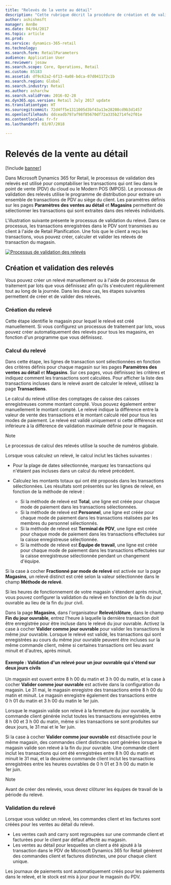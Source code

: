 ```yaml
---
title: "Relevés de la vente au détail"
description: "Cette rubrique décrit la procédure de création et de validation des relevés."
author: ashishmsft
manager: AnnBe
ms.date: 04/04/2017
ms.topic: article
ms.prod: 
ms.service: dynamics-365-retail
ms.technology: 
ms.search.form: RetailParameters
audience: Application User
ms.reviewer: josaw
ms.search.scope: Core, Operations, Retail
ms.custom: 85183
ms.assetid: df9c62a2-6f13-4a08-bdca-07d041172c1b
ms.search.region: Global
ms.search.industry: Retail
ms.author: asharchw
ms.search.validFrom: 2016-02-28
ms.dyn365.ops.version: Retail July 2017 update
ms.translationtype: HT
ms.sourcegitcommit: 72d4ff5e1311005d3bf43a13e28208cd9b3d1457
ms.openlocfilehash: ddceadb797af98f85670df72a335b2714fe2f01e
ms.contentlocale: fr-fr
ms.lasthandoff: 03/07/2018

---
```


# <a name="retail-statements"></a>Relevés de la vente au détail

[!include [banner](includes/banner.md)]

Dans Microsoft Dynamics 365 for Retail, le processus de validation des relevés est utilisé pour comptabiliser les transactions qui ont lieu dans le point de vente (PDV) du cloud ou le Modern POS (MPOS). Le processus de validation des relevés utilise le programme de distribution pour extraire un ensemble de transactions de PDV au siège du client. Les paramètres définis sur les pages **Paramètres des ventes au détail** et **Magasins** permettent de sélectionner les transactions qui sont extraites dans des relevés individuels.  

L'illustration suivante présente le processus de validation du relevé. Dans ce processus, les transactions enregistrées dans le PDV sont transmises au client à l'aide de Retail Planification. Une fois que le client a reçu les transactions, vous pouvez créer, calculer et valider les relevés de transaction du magasin. 

[![Processus de validation des relevés](./media/retail-statements.png)](./media/retail-statements.png)

## <a name="creating-and-posting-statements"></a>Création et validation des relevés
Vous pouvez créer un relevé manuellement ou à l'aide de processus de traitement par lots que vous définissez afin qu'ils s'exécutent régulièrement tout au long de la journée. Dans les deux cas, les étapes suivantes permettent de créer et de valider des relevés.

###  <a name="create-the-statement"></a>Création du relevé
Cette étape identifie le magasin pour lequel le relevé est créé manuellement. Si vous configurez un processus de traitement par lots, vous pouvez créer automatiquement des relevés pour tous les magasins, en fonction d'un programme que vous définissez. 

### <a name="calculate-the-statement"></a>Calcul du relevé
Dans cette étape, les lignes de transaction sont sélectionnées en fonction des critères définis pour chaque magasin sur les pages **Paramètres des ventes au détail** et **Magasins**. Sur ces pages, vous définissez les critères et indiquez comment les transactions sont calculées. Pour afficher la liste des transactions incluses dans le relevé avant de calculer le relevé, utilisez la page **Transactions**. 

Le calcul du relevé utilise des comptages de caisse des caisses enregistreuses comme montant compté. Vous pouvez également entrer manuellement le montant compté. Le relevé indique la différence entre la valeur de vente des transactions et le montant calculé réel pour tous les modes de paiement. Le relevé est validé uniquement si cette différence est inférieure à la différence de validation maximale définie pour le magasin. 

> [!NOTE]
> Le processus de calcul des relevés utilise la souche de numéros globale.

Lorsque vous calculez un relevé, le calcul inclut les tâches suivantes :

- Pour la plage de dates sélectionnée, marquez les transactions qui n'étaient pas incluses dans un calcul du relevé précédent. 
- Calculez les montants totaux qui ont été proposés dans les transactions sélectionnées. Les résultats sont présentés sur les lignes de relevé, en fonction de la méthode de relevé :

  - Si la méthode de relevé est **Total**, une ligne est créée pour chaque mode de paiement dans les transactions sélectionnées. 
  - Si la méthode de relevé est **Personnel**, une ligne est créée pour chaque mode de paiement dans les transactions réalisées par les membres du personnel sélectionnés. 
  - Si la méthode de relevé est **Terminal de PDV**, une ligne est créée pour chaque mode de paiement dans les transactions effectuées sur la caisse enregistreuse sélectionnée. 
  - Si la méthode de relevé est **Équipe de travail**, une ligne est créée pour chaque mode de paiement dans les transactions effectuées sur la caisse enregistreuse sélectionnée pendant un changement d'équipe.

Si la case à cocher **Fractionné par mode de relevé** est activée sur la page **Magasins**, un relevé distinct est créé selon la valeur sélectionnée dans le champ **Méthode de relevé**.

Si les heures de fonctionnement de votre magasin s'étendent après minuit, vous pouvez configurer la validation du relevé en fonction de la fin du jour ouvrable au lieu de la fin du jour civil. 

Dans la page **Magasins**, dans l'organisateur **Relevé/clôture**, dans le champ **Fin du jour ouvrable**, entrez l'heure à laquelle la dernière transaction doit être enregistrée pour être incluse dans le relevé du jour ouvrable. Activez la case à cocher **Valider comme jour ouvrable** pour valider les transactions le même jour ouvrable. Lorsque le relevé est validé, les transactions qui sont enregistrées au cours du même jour ouvrable peuvent être incluses sur la même commande client, même si certaines transactions ont lieu avant minuit et d'autres, après minuit. 

#### <a name="example-post-a-statement-for-a-business-day-that-extends-over-two-calendar-days"></a>Exemple : Validation d'un relevé pour un jour ouvrable qui s'étend sur deux jours civils 

Un magasin est ouvert entre 8 h 00 du matin et 3 h 00 du matin, et la case à cocher **Valider comme jour ouvrable** est activée dans la configuration du magasin. Le 31 mai, le magasin enregistre des transactions entre 8 h 00 du matin et minuit. Le magasin enregistre également des transactions entre 0 h 01 du matin et 3 h 00 du matin le 1er juin. 

Lorsque le magasin valide son relevé à la fermeture du jour ouvrable, la commande client générée inclut toutes les transactions enregistrées entre 8 h 00 et 3 h 00 du matin, même si les transactions se sont produites sur deux jours, le 31 mai et le 1er juin. 

Si la case à cocher **Valider comme jour ouvrable** est désactivée pour le même magasin, des commandes client distinctes sont générées lorsque le magasin valide son relevé à la fin du jour ouvrable. Une commande client inclut les transactions qui ont été enregistrées entre 8 h 00 du matin et minuit le 31 mai, et la deuxième commande client inclut les transactions enregistrées entre les heures ouvrables de 0 h 01 et 3 h 00 du matin le 1er juin.
 
> [!NOTE]
> Avant de créer des relevés, vous devez clôturer les équipes de travail de la période du relevé. 

### <a name="post-the-statement"></a>Validation du relevé
Lorsque vous validez un relevé, les commandes client et les factures sont créées pour les ventes au détail du relevé.

- Les ventes cash and carry sont regroupées sur une commande client et facturées pour le client par défaut affecté au magasin. 
- Les ventes au détail pour lesquelles un client a été ajouté à la transaction dans le PDV de Microsoft Dynamics 365 for Retail génèrent des commandes client et factures distinctes, une pour chaque client unique. 

Les journaux de paiements sont automatiquement créés pour les paiements dans le relevé, et le stock est mis à jour pour le magasin du PDV.

